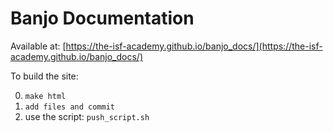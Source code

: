 # Banjo Documentation 

Available at: [https://the-isf-academy.github.io/banjo_docs/](https://the-isf-academy.github.io/banjo_docs/)

To build the site:

0. `make html`
0. `add files and commit`
0.  use the script: `push_script.sh`
